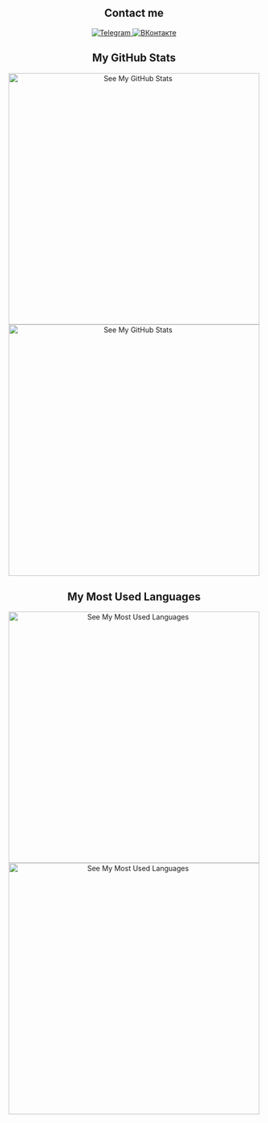 <div align="center">
	<div>
		<h2>Contact me</h2>
		<a href="https://t.me/fy5tew">
			<img src="https://img.shields.io/badge/Telegram-27a7e8?style=for-the-badge&logo=telegram" alt="Telegram">
		</a>
		<a href="https://vk.com/fy5tew">
			<img src="https://img.shields.io/badge/%D0%92%D0%9A%D0%BE%D0%BD%D1%82%D0%B0%D0%BA%D1%82%D0%B5-4680C2?style=for-the-badge&logo=vk" alt="ВКонтакте">
		</a>
	</div>
	<div>
		<h2>My GitHub Stats</h2>
		<!-- DarkMode -->
		<a href="https://github-readme-stats.vercel.app/api?show_icons=true&hide_rank=false&count_private=true&disable_animations=true&username=fy5tew&cache_seconds=1800&locale=en&hide_title=true&border_color=57a5fe&theme=github_dark#gh-dark-mode-only">
			<img src="https://github-readme-stats.vercel.app/api?show_icons=true&hide_rank=false&count_private=true&disable_animations=true&username=fy5tew&cache_seconds=1800&locale=en&hide_title=true&border_color=57a5fe&theme=github_dark" alt="See My GitHub Stats" width="500px">
		</a>
		<!-- LightMode -->
		<a href="https://github-readme-stats.vercel.app/api?show_icons=true&hide_rank=false&count_private=true&disable_animations=true&username=fy5tew&cache_seconds=1800&locale=en&hide_title=true&border_color=57a5fe&theme=github_light#gh-light-mode-only">
			<img src="https://github-readme-stats.vercel.app/api?show_icons=true&hide_rank=false&count_private=true&disable_animations=true&username=fy5tew&cache_seconds=1800&locale=en&hide_title=true&border_color=57a5fe&theme=github_light" alt="See My GitHub Stats" width="500px">
		</a>
	</div>
	<div>
		<h2>My Most Used Languages</h2>
		<!-- DarkMode -->
		<a href="https://github-readme-stats.vercel.app/api/top-langs/?layout=compact&langs_count=10&username=fy5tew&cache_seconds=1800&locale=en&hide_title=true&border_color=57a5fe&theme=github_dark#gh-dark-mode-only">
			<img src="https://github-readme-stats.vercel.app/api/top-langs/?layout=compact&langs_count=10&username=fy5tew&cache_seconds=1800&locale=en&hide_title=true&border_color=57a5fe&theme=github_dark" alt="See My Most Used Languages" width="500px">
		</a>
		<!-- LightMode -->
		<a href="https://github-readme-stats.vercel.app/api/top-langs/?layout=compact&langs_count=10&username=fy5tew&cache_seconds=1800&locale=en&hide_title=true&border_color=57a5fe&theme=github_light#gh-light-mode-only">
			<img src="https://github-readme-stats.vercel.app/api/top-langs/?layout=compact&langs_count=10&username=fy5tew&cache_seconds=1800&locale=en&hide_title=true&border_color=57a5fe&theme=github_light" alt="See My Most Used Languages" width="500px">
		</a>
	</div>
</div>	